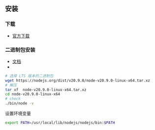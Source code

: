 ## 安装

### 下载

- [官方下载](https://nodejs.org/en/download/current)

### 二进制包安装

+ [文档](https://github.com/nodejs/help/wiki/Installation)
+ 
```bash
# 选择 LTS 版本的二进制包
wget https://nodejs.org/dist/v20.9.0/node-v20.9.0-linux-x64.tar.xz  
# 解压
tar xf  node-v20.9.0-linux-x64.tar.xz       
cd node-v20.9.0-linux-x64
# check
./bin/node -v 
```
设置环境变量
```bash
export PATH=/usr/local/lib/nodejs/nodejs/bin:$PATH
```